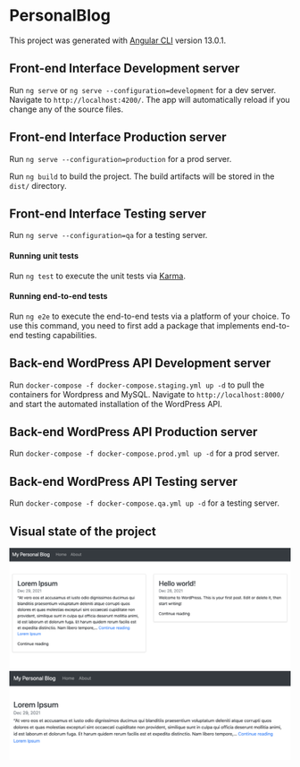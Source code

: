 # PersonalBlog

This project was generated with [Angular CLI](https://github.com/angular/angular-cli) version 13.0.1.

## Front-end Interface Development server

Run `ng serve` or `ng serve --configuration=development` for a dev server. Navigate to `http://localhost:4200/`. The app will automatically reload if you change any of the source files.

## Front-end Interface Production server

Run `ng serve --configuration=production` for a prod server.

Run `ng build` to build the project. The build artifacts will be stored in the `dist/` directory.
## Front-end Interface Testing server

Run `ng serve --configuration=qa` for a testing server.

#### Running unit tests

Run `ng test` to execute the unit tests via [Karma](https://karma-runner.github.io).

#### Running end-to-end tests

Run `ng e2e` to execute the end-to-end tests via a platform of your choice. To use this command, you need to first add a package that implements end-to-end testing capabilities.

## Back-end WordPress API Development server

Run `docker-compose -f docker-compose.staging.yml up -d` to pull the containers for Wordpress and MySQL. Navigate to `http://localhost:8000/` and start the automated installation of the WordPress API.

## Back-end WordPress API Production server

Run `docker-compose -f docker-compose.prod.yml up -d` for a prod server.

## Back-end WordPress API Testing server

Run `docker-compose -f docker-compose.qa.yml up -d` for a testing server.

## Visual state of the project

<img src="./images/screenshot.png" />

<img src="./images/screenshot_of_post.png" />
